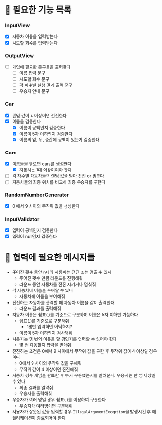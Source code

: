 # 📌 필요한 기능 목록
### InputView
- [x] 자동차 이름을 입력받는다
- [x] 시도할 회수를 입력받는다
### OutputView
- [ ] 게임에 필요한 문구들을 출력한다
  - [ ] 이름 입력 문구
  - [ ] 시도할 회수 문구
  - [ ] 각 차수별 실행 결과 출력 문구
  - [ ] 우승자 안내 문구
### Car
- [x] 랜덤 값이 4 이상이면 전진한다
- [x] 이름을 검증한다
  - [x] 이름이 공백인지 검증한다 
  - [x] 이름이 5자 이하인지 검증한다
  - [x] 이름의 앞, 뒤, 중간에 공백이 있는지 검증한다
### Cars
- [x] 이름들을 받으면 cars를 생성한다
  - [x] 자동차는 1대 이상이여야 한다
- [ ] 각 차수별 자동차들의 랜덤 값을 받아 전진 or 멈춘다
- [ ] 자동차들의 최종 위치를 비교해 최종 우승자를 구한다
### RandomNumberGenerator
- [x] 0 에서 9 사이의 무작위 값을 생성한다
### InputValidator
- [x] 입력이 공백인지 검증한다
- [x] 입력이 null인지 검증한다

# 📌 협력에 필요한 메시지들
- 주어진 횟수 동안 n대의 자동차는 전진 또는 멈출 수 있다
  - 주어진 횟수 만큼 라운드를 진행해줘
  - 라운드 동안 자동차를 전진 시키거나 멈춰줘
- 각 자동차에 이름을 부여할 수 있다
  - 자동차에 이름을 부여해줘
- 전진하는 자동차를 출력할 때 자동차 이름을 같이 출력한다
  - 라운드 결과를 출력해줘
- 자동차 이름은 쉼표(,)를 기준으로 구분하며 이름은 5자 이하만 가능하다
  - 쉼표(,)를 기준으로 구분해줘
    - 1명만 입력하면 어떡하지?
  - 이름이 5자 이하인지 검사해줘
- 사용자는 몇 번의 이동을 할 것인지를 입력할 수 있어야 한다
  - 몇 번 이동할지 입력을 받아줘
- 전진하는 조건은 0에서 9 사이에서 무작위 값을 구한 후 무작위 값이 4 이상일 경우이다
  - 0에서 9 사이의 무작위 값을 구해줘
  - 무작위 값이 4 이상이면 전진해줘
- 자동차 경주 게임을 완료한 후 누가 우승했는지를 알려준다. 우승자는 한 명 이상일 수 있다
  - 최종 결과를 알려줘
  - 우승자를 출력해줘
- 우승자가 여러 명일 경우 쉼표(,)를 이용하여 구분한다
  - 우승자가 여러명이면 구분해줘
- 사용자가 잘못된 값을 입력할 경우 `IllegalArgumentException`을 발생시킨 후 애플리케이션이 종료되어야 한다
